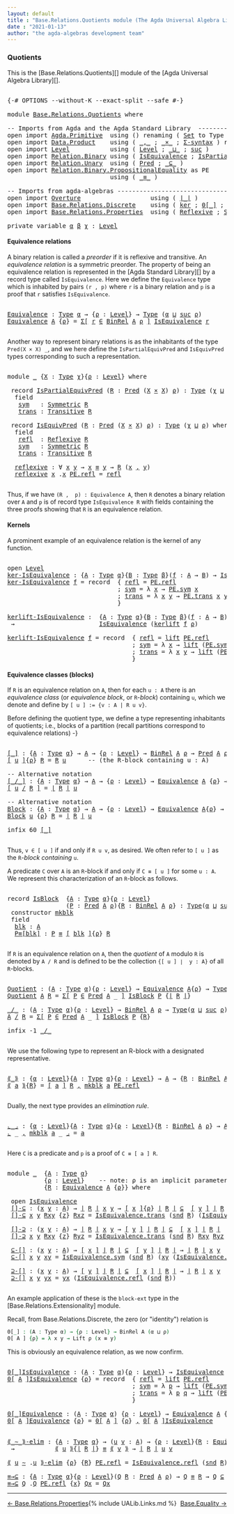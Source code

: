 ```yaml
---
layout: default
title : "Base.Relations.Quotients module (The Agda Universal Algebra Library)"
date : "2021-01-13"
author: "the agda-algebras development team"
---
```


### <a id="quotients">Quotients</a>

This is the [Base.Relations.Quotients][] module of the [Agda Universal Algebra Library][].

<pre class="Agda">

<a id="313" class="Symbol">{-#</a> <a id="317" class="Keyword">OPTIONS</a> <a id="325" class="Pragma">--without-K</a> <a id="337" class="Pragma">--exact-split</a> <a id="351" class="Pragma">--safe</a> <a id="358" class="Symbol">#-}</a>

<a id="363" class="Keyword">module</a> <a id="370" href="Base.Relations.Quotients.html" class="Module">Base.Relations.Quotients</a> <a id="395" class="Keyword">where</a>

<a id="402" class="Comment">-- Imports from Agda and the Agda Standard Library  ----------------------------------------------</a>
<a id="501" class="Keyword">open</a> <a id="506" class="Keyword">import</a> <a id="513" href="Agda.Primitive.html" class="Module">Agda.Primitive</a>  <a id="529" class="Keyword">using</a> <a id="535" class="Symbol">()</a> <a id="538" class="Keyword">renaming</a> <a id="547" class="Symbol">(</a> <a id="549" href="Agda.Primitive.html#326" class="Primitive">Set</a> <a id="553" class="Symbol">to</a> <a id="556" class="Primitive">Type</a> <a id="561" class="Symbol">)</a>
<a id="563" class="Keyword">open</a> <a id="568" class="Keyword">import</a> <a id="575" href="Data.Product.html" class="Module">Data.Product</a>    <a id="591" class="Keyword">using</a> <a id="597" class="Symbol">(</a> <a id="599" href="Agda.Builtin.Sigma.html#236" class="InductiveConstructor Operator">_,_</a> <a id="603" class="Symbol">;</a> <a id="605" href="Data.Product.html#1167" class="Function Operator">_×_</a> <a id="609" class="Symbol">;</a> <a id="611" href="Data.Product.html#916" class="Function">Σ-syntax</a> <a id="620" class="Symbol">)</a> <a id="622" class="Keyword">renaming</a> <a id="631" class="Symbol">(</a> <a id="633" href="Agda.Builtin.Sigma.html#252" class="Field">proj₁</a> <a id="639" class="Symbol">to</a> <a id="642" class="Field">fst</a> <a id="646" class="Symbol">;</a> <a id="648" href="Agda.Builtin.Sigma.html#264" class="Field">proj₂</a> <a id="654" class="Symbol">to</a> <a id="657" class="Field">snd</a> <a id="661" class="Symbol">)</a>
<a id="663" class="Keyword">open</a> <a id="668" class="Keyword">import</a> <a id="675" href="Level.html" class="Module">Level</a>           <a id="691" class="Keyword">using</a> <a id="697" class="Symbol">(</a> <a id="699" href="Agda.Primitive.html#597" class="Postulate">Level</a> <a id="705" class="Symbol">;</a> <a id="707" href="Agda.Primitive.html#810" class="Primitive Operator">_⊔_</a> <a id="711" class="Symbol">;</a> <a id="713" href="Agda.Primitive.html#780" class="Primitive">suc</a> <a id="717" class="Symbol">)</a>
<a id="719" class="Keyword">open</a> <a id="724" class="Keyword">import</a> <a id="731" href="Relation.Binary.html" class="Module">Relation.Binary</a> <a id="747" class="Keyword">using</a> <a id="753" class="Symbol">(</a> <a id="755" href="Relation.Binary.Structures.html#1522" class="Record">IsEquivalence</a> <a id="769" class="Symbol">;</a> <a id="771" href="Relation.Binary.Structures.html#1119" class="Record">IsPartialEquivalence</a><a id="791" class="Symbol">)</a> <a id="793" class="Keyword">renaming</a> <a id="802" class="Symbol">(</a> <a id="804" href="Relation.Binary.Core.html#882" class="Function">Rel</a> <a id="808" class="Symbol">to</a> <a id="811" class="Function">BinRel</a> <a id="818" class="Symbol">)</a>
<a id="820" class="Keyword">open</a> <a id="825" class="Keyword">import</a> <a id="832" href="Relation.Unary.html" class="Module">Relation.Unary</a>  <a id="848" class="Keyword">using</a> <a id="854" class="Symbol">(</a> <a id="856" href="Relation.Unary.html#1101" class="Function">Pred</a> <a id="861" class="Symbol">;</a> <a id="863" href="Relation.Unary.html#1742" class="Function Operator">_⊆_</a> <a id="867" class="Symbol">)</a>
<a id="869" class="Keyword">open</a> <a id="874" class="Keyword">import</a> <a id="881" href="Relation.Binary.PropositionalEquality.html" class="Module">Relation.Binary.PropositionalEquality</a> <a id="919" class="Symbol">as</a> <a id="922" class="Module">PE</a>
                            <a id="953" class="Keyword">using</a> <a id="959" class="Symbol">(</a> <a id="961" href="Agda.Builtin.Equality.html#151" class="Datatype Operator">_≡_</a> <a id="965" class="Symbol">)</a>

<a id="968" class="Comment">-- Imports from agda-algebras ---------------------------------------------------------------------</a>
<a id="1068" class="Keyword">open</a> <a id="1073" class="Keyword">import</a> <a id="1080" href="Overture.html" class="Module">Overture</a>                   <a id="1107" class="Keyword">using</a> <a id="1113" class="Symbol">(</a> <a id="1115" href="Overture.Basic.html#4326" class="Function Operator">∣_∣</a> <a id="1119" class="Symbol">)</a>
<a id="1121" class="Keyword">open</a> <a id="1126" class="Keyword">import</a> <a id="1133" href="Base.Relations.Discrete.html" class="Module">Base.Relations.Discrete</a>    <a id="1160" class="Keyword">using</a> <a id="1166" class="Symbol">(</a> <a id="1168" href="Base.Relations.Discrete.html#4385" class="Function">ker</a> <a id="1172" class="Symbol">;</a> <a id="1174" href="Base.Relations.Discrete.html#5273" class="Function Operator">0[_]</a> <a id="1179" class="Symbol">;</a> <a id="1181" href="Base.Relations.Discrete.html#4955" class="Function">kerlift</a> <a id="1189" class="Symbol">)</a>
<a id="1191" class="Keyword">open</a> <a id="1196" class="Keyword">import</a> <a id="1203" href="Base.Relations.Properties.html" class="Module">Base.Relations.Properties</a>  <a id="1230" class="Keyword">using</a> <a id="1236" class="Symbol">(</a> <a id="1238" href="Base.Relations.Properties.html#1217" class="Function">Reflexive</a> <a id="1248" class="Symbol">;</a> <a id="1250" href="Base.Relations.Properties.html#1420" class="Function">Symmetric</a> <a id="1260" class="Symbol">;</a> <a id="1262" href="Base.Relations.Properties.html#1842" class="Function">Transitive</a> <a id="1273" class="Symbol">)</a>

<a id="1276" class="Keyword">private</a> <a id="1284" class="Keyword">variable</a> <a id="1293" href="Base.Relations.Quotients.html#1293" class="Generalizable">α</a> <a id="1295" href="Base.Relations.Quotients.html#1295" class="Generalizable">β</a> <a id="1297" href="Base.Relations.Quotients.html#1297" class="Generalizable">χ</a> <a id="1299" class="Symbol">:</a> <a id="1301" href="Agda.Primitive.html#597" class="Postulate">Level</a>
</pre>

#### <a id="equivalence-relations">Equivalence relations</a>

A binary relation is called a *preorder* if it is reflexive and transitive.
An *equivalence relation* is a symmetric preorder. The property of being
an equivalence relation is represented in the [Agda Standard Library][] by
a record type called `IsEquivalence`.  Here we define the `Equivalence` type
which is inhabited by pairs `(r , p)` where `r` is a binary relation and `p`
is a proof that `r` satisfies `IsEquivalence`.

<pre class="Agda">

<a id="Equivalence"></a><a id="1821" href="Base.Relations.Quotients.html#1821" class="Function">Equivalence</a> <a id="1833" class="Symbol">:</a> <a id="1835" href="Base.Relations.Quotients.html#556" class="Primitive">Type</a> <a id="1840" href="Base.Relations.Quotients.html#1293" class="Generalizable">α</a> <a id="1842" class="Symbol">→</a> <a id="1844" class="Symbol">{</a><a id="1845" href="Base.Relations.Quotients.html#1845" class="Bound">ρ</a> <a id="1847" class="Symbol">:</a> <a id="1849" href="Agda.Primitive.html#597" class="Postulate">Level</a><a id="1854" class="Symbol">}</a> <a id="1856" class="Symbol">→</a> <a id="1858" href="Base.Relations.Quotients.html#556" class="Primitive">Type</a> <a id="1863" class="Symbol">(</a><a id="1864" href="Base.Relations.Quotients.html#1293" class="Generalizable">α</a> <a id="1866" href="Agda.Primitive.html#810" class="Primitive Operator">⊔</a> <a id="1868" href="Agda.Primitive.html#780" class="Primitive">suc</a> <a id="1872" href="Base.Relations.Quotients.html#1845" class="Bound">ρ</a><a id="1873" class="Symbol">)</a>
<a id="1875" href="Base.Relations.Quotients.html#1821" class="Function">Equivalence</a> <a id="1887" href="Base.Relations.Quotients.html#1887" class="Bound">A</a> <a id="1889" class="Symbol">{</a><a id="1890" href="Base.Relations.Quotients.html#1890" class="Bound">ρ</a><a id="1891" class="Symbol">}</a> <a id="1893" class="Symbol">=</a> <a id="1895" href="Data.Product.html#916" class="Function">Σ[</a> <a id="1898" href="Base.Relations.Quotients.html#1898" class="Bound">r</a> <a id="1900" href="Data.Product.html#916" class="Function">∈</a> <a id="1902" href="Base.Relations.Quotients.html#811" class="Function">BinRel</a> <a id="1909" href="Base.Relations.Quotients.html#1887" class="Bound">A</a> <a id="1911" href="Base.Relations.Quotients.html#1890" class="Bound">ρ</a> <a id="1913" href="Data.Product.html#916" class="Function">]</a> <a id="1915" href="Relation.Binary.Structures.html#1522" class="Record">IsEquivalence</a> <a id="1929" href="Base.Relations.Quotients.html#1898" class="Bound">r</a>

</pre>

Another way to represent binary relations is as the inhabitants of the
type `Pred(X × X) _`, and we here define the `IsPartialEquivPred`
and `IsEquivPred` types corresponding to such a representation.

<pre class="Agda">

<a id="2160" class="Keyword">module</a> <a id="2167" href="Base.Relations.Quotients.html#2167" class="Module">_</a> <a id="2169" class="Symbol">{</a><a id="2170" href="Base.Relations.Quotients.html#2170" class="Bound">X</a> <a id="2172" class="Symbol">:</a> <a id="2174" href="Base.Relations.Quotients.html#556" class="Primitive">Type</a> <a id="2179" href="Base.Relations.Quotients.html#1297" class="Generalizable">χ</a><a id="2180" class="Symbol">}{</a><a id="2182" href="Base.Relations.Quotients.html#2182" class="Bound">ρ</a> <a id="2184" class="Symbol">:</a> <a id="2186" href="Agda.Primitive.html#597" class="Postulate">Level</a><a id="2191" class="Symbol">}</a> <a id="2193" class="Keyword">where</a>

 <a id="2201" class="Keyword">record</a> <a id="2208" href="Base.Relations.Quotients.html#2208" class="Record">IsPartialEquivPred</a> <a id="2227" class="Symbol">(</a><a id="2228" href="Base.Relations.Quotients.html#2228" class="Bound">R</a> <a id="2230" class="Symbol">:</a> <a id="2232" href="Relation.Unary.html#1101" class="Function">Pred</a> <a id="2237" class="Symbol">(</a><a id="2238" href="Base.Relations.Quotients.html#2170" class="Bound">X</a> <a id="2240" href="Data.Product.html#1167" class="Function Operator">×</a> <a id="2242" href="Base.Relations.Quotients.html#2170" class="Bound">X</a><a id="2243" class="Symbol">)</a> <a id="2245" href="Base.Relations.Quotients.html#2182" class="Bound">ρ</a><a id="2246" class="Symbol">)</a> <a id="2248" class="Symbol">:</a> <a id="2250" href="Base.Relations.Quotients.html#556" class="Primitive">Type</a> <a id="2255" class="Symbol">(</a><a id="2256" href="Base.Relations.Quotients.html#2179" class="Bound">χ</a> <a id="2258" href="Agda.Primitive.html#810" class="Primitive Operator">⊔</a> <a id="2260" href="Base.Relations.Quotients.html#2182" class="Bound">ρ</a><a id="2261" class="Symbol">)</a> <a id="2263" class="Keyword">where</a>
  <a id="2271" class="Keyword">field</a>
   <a id="2280" href="Base.Relations.Quotients.html#2280" class="Field">sym</a>   <a id="2286" class="Symbol">:</a> <a id="2288" href="Base.Relations.Properties.html#1420" class="Function">Symmetric</a> <a id="2298" href="Base.Relations.Quotients.html#2228" class="Bound">R</a>
   <a id="2303" href="Base.Relations.Quotients.html#2303" class="Field">trans</a> <a id="2309" class="Symbol">:</a> <a id="2311" href="Base.Relations.Properties.html#1842" class="Function">Transitive</a> <a id="2322" href="Base.Relations.Quotients.html#2228" class="Bound">R</a>

 <a id="2326" class="Keyword">record</a> <a id="2333" href="Base.Relations.Quotients.html#2333" class="Record">IsEquivPred</a> <a id="2345" class="Symbol">(</a><a id="2346" href="Base.Relations.Quotients.html#2346" class="Bound">R</a> <a id="2348" class="Symbol">:</a> <a id="2350" href="Relation.Unary.html#1101" class="Function">Pred</a> <a id="2355" class="Symbol">(</a><a id="2356" href="Base.Relations.Quotients.html#2170" class="Bound">X</a> <a id="2358" href="Data.Product.html#1167" class="Function Operator">×</a> <a id="2360" href="Base.Relations.Quotients.html#2170" class="Bound">X</a><a id="2361" class="Symbol">)</a> <a id="2363" href="Base.Relations.Quotients.html#2182" class="Bound">ρ</a><a id="2364" class="Symbol">)</a> <a id="2366" class="Symbol">:</a> <a id="2368" href="Base.Relations.Quotients.html#556" class="Primitive">Type</a> <a id="2373" class="Symbol">(</a><a id="2374" href="Base.Relations.Quotients.html#2179" class="Bound">χ</a> <a id="2376" href="Agda.Primitive.html#810" class="Primitive Operator">⊔</a> <a id="2378" href="Base.Relations.Quotients.html#2182" class="Bound">ρ</a><a id="2379" class="Symbol">)</a> <a id="2381" class="Keyword">where</a>
  <a id="2389" class="Keyword">field</a>
   <a id="2398" href="Base.Relations.Quotients.html#2398" class="Field">refl</a>  <a id="2404" class="Symbol">:</a> <a id="2406" href="Base.Relations.Properties.html#1217" class="Function">Reflexive</a> <a id="2416" href="Base.Relations.Quotients.html#2346" class="Bound">R</a>
   <a id="2421" href="Base.Relations.Quotients.html#2421" class="Field">sym</a>   <a id="2427" class="Symbol">:</a> <a id="2429" href="Base.Relations.Properties.html#1420" class="Function">Symmetric</a> <a id="2439" href="Base.Relations.Quotients.html#2346" class="Bound">R</a>
   <a id="2444" href="Base.Relations.Quotients.html#2444" class="Field">trans</a> <a id="2450" class="Symbol">:</a> <a id="2452" href="Base.Relations.Properties.html#1842" class="Function">Transitive</a> <a id="2463" href="Base.Relations.Quotients.html#2346" class="Bound">R</a>

  <a id="2468" href="Base.Relations.Quotients.html#2468" class="Function">reflexive</a> <a id="2478" class="Symbol">:</a> <a id="2480" class="Symbol">∀</a> <a id="2482" href="Base.Relations.Quotients.html#2482" class="Bound">x</a> <a id="2484" href="Base.Relations.Quotients.html#2484" class="Bound">y</a> <a id="2486" class="Symbol">→</a> <a id="2488" href="Base.Relations.Quotients.html#2482" class="Bound">x</a> <a id="2490" href="Agda.Builtin.Equality.html#151" class="Datatype Operator">≡</a> <a id="2492" href="Base.Relations.Quotients.html#2484" class="Bound">y</a> <a id="2494" class="Symbol">→</a> <a id="2496" href="Base.Relations.Quotients.html#2346" class="Bound">R</a> <a id="2498" class="Symbol">(</a><a id="2499" href="Base.Relations.Quotients.html#2482" class="Bound">x</a> <a id="2501" href="Agda.Builtin.Sigma.html#236" class="InductiveConstructor Operator">,</a> <a id="2503" href="Base.Relations.Quotients.html#2484" class="Bound">y</a><a id="2504" class="Symbol">)</a>
  <a id="2508" href="Base.Relations.Quotients.html#2468" class="Function">reflexive</a> <a id="2518" href="Base.Relations.Quotients.html#2518" class="Bound">x</a> <a id="2520" class="DottedPattern Symbol">.</a><a id="2521" href="Base.Relations.Quotients.html#2518" class="DottedPattern Bound">x</a> <a id="2523" href="Agda.Builtin.Equality.html#208" class="InductiveConstructor">PE.refl</a> <a id="2531" class="Symbol">=</a> <a id="2533" href="Base.Relations.Quotients.html#2398" class="Field">refl</a>

</pre>

Thus, if we have `(R ,  p) : Equivalence A`, then `R` denotes a binary
relation over `A` and `p` is of record type `IsEquivalence R` with fields
containing the three proofs showing that `R` is an equivalence relation.

#### <a id="kernels">Kernels</a>

A prominent example of an equivalence relation is the kernel of any function.

<pre class="Agda">

<a id="2897" class="Keyword">open</a> <a id="2902" href="Level.html" class="Module">Level</a>
<a id="ker-IsEquivalence"></a><a id="2908" href="Base.Relations.Quotients.html#2908" class="Function">ker-IsEquivalence</a> <a id="2926" class="Symbol">:</a> <a id="2928" class="Symbol">{</a><a id="2929" href="Base.Relations.Quotients.html#2929" class="Bound">A</a> <a id="2931" class="Symbol">:</a> <a id="2933" href="Base.Relations.Quotients.html#556" class="Primitive">Type</a> <a id="2938" href="Base.Relations.Quotients.html#1293" class="Generalizable">α</a><a id="2939" class="Symbol">}{</a><a id="2941" href="Base.Relations.Quotients.html#2941" class="Bound">B</a> <a id="2943" class="Symbol">:</a> <a id="2945" href="Base.Relations.Quotients.html#556" class="Primitive">Type</a> <a id="2950" href="Base.Relations.Quotients.html#1295" class="Generalizable">β</a><a id="2951" class="Symbol">}(</a><a id="2953" href="Base.Relations.Quotients.html#2953" class="Bound">f</a> <a id="2955" class="Symbol">:</a> <a id="2957" href="Base.Relations.Quotients.html#2929" class="Bound">A</a> <a id="2959" class="Symbol">→</a> <a id="2961" href="Base.Relations.Quotients.html#2941" class="Bound">B</a><a id="2962" class="Symbol">)</a> <a id="2964" class="Symbol">→</a> <a id="2966" href="Relation.Binary.Structures.html#1522" class="Record">IsEquivalence</a> <a id="2980" class="Symbol">(</a><a id="2981" href="Base.Relations.Discrete.html#4385" class="Function">ker</a> <a id="2985" href="Base.Relations.Quotients.html#2953" class="Bound">f</a><a id="2986" class="Symbol">)</a>
<a id="2988" href="Base.Relations.Quotients.html#2908" class="Function">ker-IsEquivalence</a> <a id="3006" href="Base.Relations.Quotients.html#3006" class="Bound">f</a> <a id="3008" class="Symbol">=</a> <a id="3010" class="Keyword">record</a>  <a id="3018" class="Symbol">{</a> <a id="3020" href="Relation.Binary.Structures.html#1568" class="Field">refl</a> <a id="3025" class="Symbol">=</a> <a id="3027" href="Agda.Builtin.Equality.html#208" class="InductiveConstructor">PE.refl</a>
                              <a id="3065" class="Symbol">;</a> <a id="3067" href="Relation.Binary.Structures.html#1594" class="Field">sym</a> <a id="3071" class="Symbol">=</a> <a id="3073" class="Symbol">λ</a> <a id="3075" href="Base.Relations.Quotients.html#3075" class="Bound">x</a> <a id="3077" class="Symbol">→</a> <a id="3079" href="Relation.Binary.PropositionalEquality.Core.html#1684" class="Function">PE.sym</a> <a id="3086" href="Base.Relations.Quotients.html#3075" class="Bound">x</a>
                              <a id="3118" class="Symbol">;</a> <a id="3120" href="Relation.Binary.Structures.html#1620" class="Field">trans</a> <a id="3126" class="Symbol">=</a> <a id="3128" class="Symbol">λ</a> <a id="3130" href="Base.Relations.Quotients.html#3130" class="Bound">x</a> <a id="3132" href="Base.Relations.Quotients.html#3132" class="Bound">y</a> <a id="3134" class="Symbol">→</a> <a id="3136" href="Relation.Binary.PropositionalEquality.Core.html#1729" class="Function">PE.trans</a> <a id="3145" href="Base.Relations.Quotients.html#3130" class="Bound">x</a> <a id="3147" href="Base.Relations.Quotients.html#3132" class="Bound">y</a>
                              <a id="3179" class="Symbol">}</a>

<a id="kerlift-IsEquivalence"></a><a id="3182" href="Base.Relations.Quotients.html#3182" class="Function">kerlift-IsEquivalence</a> <a id="3204" class="Symbol">:</a>  <a id="3207" class="Symbol">{</a><a id="3208" href="Base.Relations.Quotients.html#3208" class="Bound">A</a> <a id="3210" class="Symbol">:</a> <a id="3212" href="Base.Relations.Quotients.html#556" class="Primitive">Type</a> <a id="3217" href="Base.Relations.Quotients.html#1293" class="Generalizable">α</a><a id="3218" class="Symbol">}{</a><a id="3220" href="Base.Relations.Quotients.html#3220" class="Bound">B</a> <a id="3222" class="Symbol">:</a> <a id="3224" href="Base.Relations.Quotients.html#556" class="Primitive">Type</a> <a id="3229" href="Base.Relations.Quotients.html#1295" class="Generalizable">β</a><a id="3230" class="Symbol">}(</a><a id="3232" href="Base.Relations.Quotients.html#3232" class="Bound">f</a> <a id="3234" class="Symbol">:</a> <a id="3236" href="Base.Relations.Quotients.html#3208" class="Bound">A</a> <a id="3238" class="Symbol">→</a> <a id="3240" href="Base.Relations.Quotients.html#3220" class="Bound">B</a><a id="3241" class="Symbol">){</a><a id="3243" href="Base.Relations.Quotients.html#3243" class="Bound">ρ</a> <a id="3245" class="Symbol">:</a> <a id="3247" href="Agda.Primitive.html#597" class="Postulate">Level</a><a id="3252" class="Symbol">}</a>
 <a id="3255" class="Symbol">→</a>                       <a id="3279" href="Relation.Binary.Structures.html#1522" class="Record">IsEquivalence</a> <a id="3293" class="Symbol">(</a><a id="3294" href="Base.Relations.Discrete.html#4955" class="Function">kerlift</a> <a id="3302" href="Base.Relations.Quotients.html#3232" class="Bound">f</a> <a id="3304" href="Base.Relations.Quotients.html#3243" class="Bound">ρ</a><a id="3305" class="Symbol">)</a>

<a id="3308" href="Base.Relations.Quotients.html#3182" class="Function">kerlift-IsEquivalence</a> <a id="3330" href="Base.Relations.Quotients.html#3330" class="Bound">f</a> <a id="3332" class="Symbol">=</a> <a id="3334" class="Keyword">record</a>  <a id="3342" class="Symbol">{</a> <a id="3344" href="Relation.Binary.Structures.html#1568" class="Field">refl</a> <a id="3349" class="Symbol">=</a> <a id="3351" href="Level.html#457" class="InductiveConstructor">lift</a> <a id="3356" href="Agda.Builtin.Equality.html#208" class="InductiveConstructor">PE.refl</a>
                                  <a id="3398" class="Symbol">;</a> <a id="3400" href="Relation.Binary.Structures.html#1594" class="Field">sym</a> <a id="3404" class="Symbol">=</a> <a id="3406" class="Symbol">λ</a> <a id="3408" href="Base.Relations.Quotients.html#3408" class="Bound">x</a> <a id="3410" class="Symbol">→</a> <a id="3412" href="Level.html#457" class="InductiveConstructor">lift</a> <a id="3417" class="Symbol">(</a><a id="3418" href="Relation.Binary.PropositionalEquality.Core.html#1684" class="Function">PE.sym</a> <a id="3425" class="Symbol">(</a><a id="3426" href="Level.html#470" class="Field">lower</a> <a id="3432" href="Base.Relations.Quotients.html#3408" class="Bound">x</a><a id="3433" class="Symbol">))</a>
                                  <a id="3470" class="Symbol">;</a> <a id="3472" href="Relation.Binary.Structures.html#1620" class="Field">trans</a> <a id="3478" class="Symbol">=</a> <a id="3480" class="Symbol">λ</a> <a id="3482" href="Base.Relations.Quotients.html#3482" class="Bound">x</a> <a id="3484" href="Base.Relations.Quotients.html#3484" class="Bound">y</a> <a id="3486" class="Symbol">→</a> <a id="3488" href="Level.html#457" class="InductiveConstructor">lift</a> <a id="3493" class="Symbol">(</a><a id="3494" href="Relation.Binary.PropositionalEquality.Core.html#1729" class="Function">PE.trans</a> <a id="3503" class="Symbol">(</a><a id="3504" href="Level.html#470" class="Field">lower</a> <a id="3510" href="Base.Relations.Quotients.html#3482" class="Bound">x</a><a id="3511" class="Symbol">)</a> <a id="3513" class="Symbol">(</a><a id="3514" href="Level.html#470" class="Field">lower</a> <a id="3520" href="Base.Relations.Quotients.html#3484" class="Bound">y</a><a id="3521" class="Symbol">))</a>
                                  <a id="3558" class="Symbol">}</a>
</pre>


#### <a id="equivalence-classes"> Equivalence classes (blocks) </a>


If `R` is an equivalence relation on `A`, then for each `u : A` there is
an *equivalence class* (or *equivalence block*, or `R`-*block*) containing `u`,
which we denote and define by `[ u ] := {v : A | R u v}`.

Before defining the quotient type, we define a type representing inhabitants of quotients;
i.e., blocks of a partition (recall partitions correspond to equivalence relations) -}

<pre class="Agda">

<a id="[_]"></a><a id="4048" href="Base.Relations.Quotients.html#4048" class="Function Operator">[_]</a> <a id="4052" class="Symbol">:</a> <a id="4054" class="Symbol">{</a><a id="4055" href="Base.Relations.Quotients.html#4055" class="Bound">A</a> <a id="4057" class="Symbol">:</a> <a id="4059" href="Base.Relations.Quotients.html#556" class="Primitive">Type</a> <a id="4064" href="Base.Relations.Quotients.html#1293" class="Generalizable">α</a><a id="4065" class="Symbol">}</a> <a id="4067" class="Symbol">→</a> <a id="4069" href="Base.Relations.Quotients.html#4055" class="Bound">A</a> <a id="4071" class="Symbol">→</a> <a id="4073" class="Symbol">{</a><a id="4074" href="Base.Relations.Quotients.html#4074" class="Bound">ρ</a> <a id="4076" class="Symbol">:</a> <a id="4078" href="Agda.Primitive.html#597" class="Postulate">Level</a><a id="4083" class="Symbol">}</a> <a id="4085" class="Symbol">→</a> <a id="4087" href="Base.Relations.Quotients.html#811" class="Function">BinRel</a> <a id="4094" href="Base.Relations.Quotients.html#4055" class="Bound">A</a> <a id="4096" href="Base.Relations.Quotients.html#4074" class="Bound">ρ</a> <a id="4098" class="Symbol">→</a> <a id="4100" href="Relation.Unary.html#1101" class="Function">Pred</a> <a id="4105" href="Base.Relations.Quotients.html#4055" class="Bound">A</a> <a id="4107" href="Base.Relations.Quotients.html#4074" class="Bound">ρ</a>
<a id="4109" href="Base.Relations.Quotients.html#4048" class="Function Operator">[</a> <a id="4111" href="Base.Relations.Quotients.html#4111" class="Bound">u</a> <a id="4113" href="Base.Relations.Quotients.html#4048" class="Function Operator">]</a><a id="4114" class="Symbol">{</a><a id="4115" href="Base.Relations.Quotients.html#4115" class="Bound">ρ</a><a id="4116" class="Symbol">}</a> <a id="4118" href="Base.Relations.Quotients.html#4118" class="Bound">R</a> <a id="4120" class="Symbol">=</a> <a id="4122" href="Base.Relations.Quotients.html#4118" class="Bound">R</a> <a id="4124" href="Base.Relations.Quotients.html#4111" class="Bound">u</a>      <a id="4131" class="Comment">-- (the R-block containing u : A)</a>

<a id="4166" class="Comment">-- Alternative notation</a>
<a id="[_/_]"></a><a id="4190" href="Base.Relations.Quotients.html#4190" class="Function Operator">[_/_]</a> <a id="4196" class="Symbol">:</a> <a id="4198" class="Symbol">{</a><a id="4199" href="Base.Relations.Quotients.html#4199" class="Bound">A</a> <a id="4201" class="Symbol">:</a> <a id="4203" href="Base.Relations.Quotients.html#556" class="Primitive">Type</a> <a id="4208" href="Base.Relations.Quotients.html#1293" class="Generalizable">α</a><a id="4209" class="Symbol">}</a> <a id="4211" class="Symbol">→</a> <a id="4213" href="Base.Relations.Quotients.html#4199" class="Bound">A</a> <a id="4215" class="Symbol">→</a> <a id="4217" class="Symbol">{</a><a id="4218" href="Base.Relations.Quotients.html#4218" class="Bound">ρ</a> <a id="4220" class="Symbol">:</a> <a id="4222" href="Agda.Primitive.html#597" class="Postulate">Level</a><a id="4227" class="Symbol">}</a> <a id="4229" class="Symbol">→</a> <a id="4231" href="Base.Relations.Quotients.html#1821" class="Function">Equivalence</a> <a id="4243" href="Base.Relations.Quotients.html#4199" class="Bound">A</a> <a id="4245" class="Symbol">{</a><a id="4246" href="Base.Relations.Quotients.html#4218" class="Bound">ρ</a><a id="4247" class="Symbol">}</a> <a id="4249" class="Symbol">→</a> <a id="4251" href="Relation.Unary.html#1101" class="Function">Pred</a> <a id="4256" href="Base.Relations.Quotients.html#4199" class="Bound">A</a> <a id="4258" href="Base.Relations.Quotients.html#4218" class="Bound">ρ</a>
<a id="4260" href="Base.Relations.Quotients.html#4190" class="Function Operator">[</a> <a id="4262" href="Base.Relations.Quotients.html#4262" class="Bound">u</a> <a id="4264" href="Base.Relations.Quotients.html#4190" class="Function Operator">/</a> <a id="4266" href="Base.Relations.Quotients.html#4266" class="Bound">R</a> <a id="4268" href="Base.Relations.Quotients.html#4190" class="Function Operator">]</a> <a id="4270" class="Symbol">=</a> <a id="4272" href="Overture.Basic.html#4326" class="Function Operator">∣</a> <a id="4274" href="Base.Relations.Quotients.html#4266" class="Bound">R</a> <a id="4276" href="Overture.Basic.html#4326" class="Function Operator">∣</a> <a id="4278" href="Base.Relations.Quotients.html#4262" class="Bound">u</a>

<a id="4281" class="Comment">-- Alternative notation</a>
<a id="Block"></a><a id="4305" href="Base.Relations.Quotients.html#4305" class="Function">Block</a> <a id="4311" class="Symbol">:</a> <a id="4313" class="Symbol">{</a><a id="4314" href="Base.Relations.Quotients.html#4314" class="Bound">A</a> <a id="4316" class="Symbol">:</a> <a id="4318" href="Base.Relations.Quotients.html#556" class="Primitive">Type</a> <a id="4323" href="Base.Relations.Quotients.html#1293" class="Generalizable">α</a><a id="4324" class="Symbol">}</a> <a id="4326" class="Symbol">→</a> <a id="4328" href="Base.Relations.Quotients.html#4314" class="Bound">A</a> <a id="4330" class="Symbol">→</a> <a id="4332" class="Symbol">{</a><a id="4333" href="Base.Relations.Quotients.html#4333" class="Bound">ρ</a> <a id="4335" class="Symbol">:</a> <a id="4337" href="Agda.Primitive.html#597" class="Postulate">Level</a><a id="4342" class="Symbol">}</a> <a id="4344" class="Symbol">→</a> <a id="4346" href="Base.Relations.Quotients.html#1821" class="Function">Equivalence</a> <a id="4358" href="Base.Relations.Quotients.html#4314" class="Bound">A</a><a id="4359" class="Symbol">{</a><a id="4360" href="Base.Relations.Quotients.html#4333" class="Bound">ρ</a><a id="4361" class="Symbol">}</a> <a id="4363" class="Symbol">→</a> <a id="4365" href="Relation.Unary.html#1101" class="Function">Pred</a> <a id="4370" href="Base.Relations.Quotients.html#4314" class="Bound">A</a> <a id="4372" href="Base.Relations.Quotients.html#4333" class="Bound">ρ</a>
<a id="4374" href="Base.Relations.Quotients.html#4305" class="Function">Block</a> <a id="4380" href="Base.Relations.Quotients.html#4380" class="Bound">u</a> <a id="4382" class="Symbol">{</a><a id="4383" href="Base.Relations.Quotients.html#4383" class="Bound">ρ</a><a id="4384" class="Symbol">}</a> <a id="4386" href="Base.Relations.Quotients.html#4386" class="Bound">R</a> <a id="4388" class="Symbol">=</a> <a id="4390" href="Overture.Basic.html#4326" class="Function Operator">∣</a> <a id="4392" href="Base.Relations.Quotients.html#4386" class="Bound">R</a> <a id="4394" href="Overture.Basic.html#4326" class="Function Operator">∣</a> <a id="4396" href="Base.Relations.Quotients.html#4380" class="Bound">u</a>

<a id="4399" class="Keyword">infix</a> <a id="4405" class="Number">60</a> <a id="4408" href="Base.Relations.Quotients.html#4048" class="Function Operator">[_]</a>

</pre>

Thus, `v ∈ [ u ]` if and only if `R u v`, as desired.  We often refer to `[ u ]`
as the `R`-*block containing* `u`.

A predicate `C` over `A` is an `R`-block if and only if `C ≡ [ u ]` for some `u : A`.
We represent this characterization of an `R`-block as follows.

<pre class="Agda">

<a id="4706" class="Keyword">record</a> <a id="IsBlock"></a><a id="4713" href="Base.Relations.Quotients.html#4713" class="Record">IsBlock</a>  <a id="4722" class="Symbol">{</a><a id="4723" href="Base.Relations.Quotients.html#4723" class="Bound">A</a> <a id="4725" class="Symbol">:</a> <a id="4727" href="Base.Relations.Quotients.html#556" class="Primitive">Type</a> <a id="4732" href="Base.Relations.Quotients.html#1293" class="Generalizable">α</a><a id="4733" class="Symbol">}{</a><a id="4735" href="Base.Relations.Quotients.html#4735" class="Bound">ρ</a> <a id="4737" class="Symbol">:</a> <a id="4739" href="Agda.Primitive.html#597" class="Postulate">Level</a><a id="4744" class="Symbol">}</a>
                <a id="4762" class="Symbol">(</a><a id="4763" href="Base.Relations.Quotients.html#4763" class="Bound">P</a> <a id="4765" class="Symbol">:</a> <a id="4767" href="Relation.Unary.html#1101" class="Function">Pred</a> <a id="4772" href="Base.Relations.Quotients.html#4723" class="Bound">A</a> <a id="4774" href="Base.Relations.Quotients.html#4735" class="Bound">ρ</a><a id="4775" class="Symbol">){</a><a id="4777" href="Base.Relations.Quotients.html#4777" class="Bound">R</a> <a id="4779" class="Symbol">:</a> <a id="4781" href="Base.Relations.Quotients.html#811" class="Function">BinRel</a> <a id="4788" href="Base.Relations.Quotients.html#4723" class="Bound">A</a> <a id="4790" href="Base.Relations.Quotients.html#4735" class="Bound">ρ</a><a id="4791" class="Symbol">}</a> <a id="4793" class="Symbol">:</a> <a id="4795" href="Base.Relations.Quotients.html#556" class="Primitive">Type</a><a id="4799" class="Symbol">(</a><a id="4800" href="Base.Relations.Quotients.html#4732" class="Bound">α</a> <a id="4802" href="Agda.Primitive.html#810" class="Primitive Operator">⊔</a> <a id="4804" href="Agda.Primitive.html#780" class="Primitive">suc</a> <a id="4808" href="Base.Relations.Quotients.html#4735" class="Bound">ρ</a><a id="4809" class="Symbol">)</a> <a id="4811" class="Keyword">where</a>
 <a id="4818" class="Keyword">constructor</a> <a id="mkblk"></a><a id="4830" href="Base.Relations.Quotients.html#4830" class="InductiveConstructor">mkblk</a>
 <a id="4837" class="Keyword">field</a>
  <a id="IsBlock.blk"></a><a id="4845" href="Base.Relations.Quotients.html#4845" class="Field">blk</a> <a id="4849" class="Symbol">:</a> <a id="4851" href="Base.Relations.Quotients.html#4723" class="Bound">A</a>
  <a id="IsBlock.P≡[blk]"></a><a id="4855" href="Base.Relations.Quotients.html#4855" class="Field">P≡[blk]</a> <a id="4863" class="Symbol">:</a> <a id="4865" href="Base.Relations.Quotients.html#4763" class="Bound">P</a> <a id="4867" href="Agda.Builtin.Equality.html#151" class="Datatype Operator">≡</a> <a id="4869" href="Base.Relations.Quotients.html#4048" class="Function Operator">[</a> <a id="4871" href="Base.Relations.Quotients.html#4845" class="Field">blk</a> <a id="4875" href="Base.Relations.Quotients.html#4048" class="Function Operator">]</a><a id="4876" class="Symbol">{</a><a id="4877" href="Base.Relations.Quotients.html#4735" class="Bound">ρ</a><a id="4878" class="Symbol">}</a> <a id="4880" href="Base.Relations.Quotients.html#4777" class="Bound">R</a>

</pre>

If `R` is an equivalence relation on `A`, then the *quotient* of `A` modulo `R` is
denoted by `A / R` and is defined to be the collection `{[ u ] ∣  y : A}` of all
`R`-blocks.

<pre class="Agda">

<a id="Quotient"></a><a id="5086" href="Base.Relations.Quotients.html#5086" class="Function">Quotient</a> <a id="5095" class="Symbol">:</a> <a id="5097" class="Symbol">(</a><a id="5098" href="Base.Relations.Quotients.html#5098" class="Bound">A</a> <a id="5100" class="Symbol">:</a> <a id="5102" href="Base.Relations.Quotients.html#556" class="Primitive">Type</a> <a id="5107" href="Base.Relations.Quotients.html#1293" class="Generalizable">α</a><a id="5108" class="Symbol">){</a><a id="5110" href="Base.Relations.Quotients.html#5110" class="Bound">ρ</a> <a id="5112" class="Symbol">:</a> <a id="5114" href="Agda.Primitive.html#597" class="Postulate">Level</a><a id="5119" class="Symbol">}</a> <a id="5121" class="Symbol">→</a> <a id="5123" href="Base.Relations.Quotients.html#1821" class="Function">Equivalence</a> <a id="5135" href="Base.Relations.Quotients.html#5098" class="Bound">A</a><a id="5136" class="Symbol">{</a><a id="5137" href="Base.Relations.Quotients.html#5110" class="Bound">ρ</a><a id="5138" class="Symbol">}</a> <a id="5140" class="Symbol">→</a> <a id="5142" href="Base.Relations.Quotients.html#556" class="Primitive">Type</a><a id="5146" class="Symbol">(</a><a id="5147" href="Base.Relations.Quotients.html#1293" class="Generalizable">α</a> <a id="5149" href="Agda.Primitive.html#810" class="Primitive Operator">⊔</a> <a id="5151" href="Agda.Primitive.html#780" class="Primitive">suc</a> <a id="5155" href="Base.Relations.Quotients.html#5110" class="Bound">ρ</a><a id="5156" class="Symbol">)</a>
<a id="5158" href="Base.Relations.Quotients.html#5086" class="Function">Quotient</a> <a id="5167" href="Base.Relations.Quotients.html#5167" class="Bound">A</a> <a id="5169" href="Base.Relations.Quotients.html#5169" class="Bound">R</a> <a id="5171" class="Symbol">=</a> <a id="5173" href="Data.Product.html#916" class="Function">Σ[</a> <a id="5176" href="Base.Relations.Quotients.html#5176" class="Bound">P</a> <a id="5178" href="Data.Product.html#916" class="Function">∈</a> <a id="5180" href="Relation.Unary.html#1101" class="Function">Pred</a> <a id="5185" href="Base.Relations.Quotients.html#5167" class="Bound">A</a> <a id="5187" class="Symbol">_</a> <a id="5189" href="Data.Product.html#916" class="Function">]</a> <a id="5191" href="Base.Relations.Quotients.html#4713" class="Record">IsBlock</a> <a id="5199" href="Base.Relations.Quotients.html#5176" class="Bound">P</a> <a id="5201" class="Symbol">{</a><a id="5202" href="Overture.Basic.html#4326" class="Function Operator">∣</a> <a id="5204" href="Base.Relations.Quotients.html#5169" class="Bound">R</a> <a id="5206" href="Overture.Basic.html#4326" class="Function Operator">∣</a><a id="5207" class="Symbol">}</a>

<a id="_/_"></a><a id="5210" href="Base.Relations.Quotients.html#5210" class="Function Operator">_/_</a> <a id="5214" class="Symbol">:</a> <a id="5216" class="Symbol">(</a><a id="5217" href="Base.Relations.Quotients.html#5217" class="Bound">A</a> <a id="5219" class="Symbol">:</a> <a id="5221" href="Base.Relations.Quotients.html#556" class="Primitive">Type</a> <a id="5226" href="Base.Relations.Quotients.html#1293" class="Generalizable">α</a><a id="5227" class="Symbol">){</a><a id="5229" href="Base.Relations.Quotients.html#5229" class="Bound">ρ</a> <a id="5231" class="Symbol">:</a> <a id="5233" href="Agda.Primitive.html#597" class="Postulate">Level</a><a id="5238" class="Symbol">}</a> <a id="5240" class="Symbol">→</a> <a id="5242" href="Base.Relations.Quotients.html#811" class="Function">BinRel</a> <a id="5249" href="Base.Relations.Quotients.html#5217" class="Bound">A</a> <a id="5251" href="Base.Relations.Quotients.html#5229" class="Bound">ρ</a> <a id="5253" class="Symbol">→</a> <a id="5255" href="Base.Relations.Quotients.html#556" class="Primitive">Type</a><a id="5259" class="Symbol">(</a><a id="5260" href="Base.Relations.Quotients.html#1293" class="Generalizable">α</a> <a id="5262" href="Agda.Primitive.html#810" class="Primitive Operator">⊔</a> <a id="5264" href="Agda.Primitive.html#780" class="Primitive">suc</a> <a id="5268" href="Base.Relations.Quotients.html#5229" class="Bound">ρ</a><a id="5269" class="Symbol">)</a>
<a id="5271" href="Base.Relations.Quotients.html#5271" class="Bound">A</a> <a id="5273" href="Base.Relations.Quotients.html#5210" class="Function Operator">/</a> <a id="5275" href="Base.Relations.Quotients.html#5275" class="Bound">R</a> <a id="5277" class="Symbol">=</a> <a id="5279" href="Data.Product.html#916" class="Function">Σ[</a> <a id="5282" href="Base.Relations.Quotients.html#5282" class="Bound">P</a> <a id="5284" href="Data.Product.html#916" class="Function">∈</a> <a id="5286" href="Relation.Unary.html#1101" class="Function">Pred</a> <a id="5291" href="Base.Relations.Quotients.html#5271" class="Bound">A</a> <a id="5293" class="Symbol">_</a> <a id="5295" href="Data.Product.html#916" class="Function">]</a> <a id="5297" href="Base.Relations.Quotients.html#4713" class="Record">IsBlock</a> <a id="5305" href="Base.Relations.Quotients.html#5282" class="Bound">P</a> <a id="5307" class="Symbol">{</a><a id="5308" href="Base.Relations.Quotients.html#5275" class="Bound">R</a><a id="5309" class="Symbol">}</a>

<a id="5312" class="Keyword">infix</a> <a id="5318" class="Number">-1</a> <a id="5321" href="Base.Relations.Quotients.html#5210" class="Function Operator">_/_</a>

</pre>

We use the following type to represent an R-block with a designated representative.

<pre class="Agda">

<a id="⟪_⟫"></a><a id="5437" href="Base.Relations.Quotients.html#5437" class="Function Operator">⟪_⟫</a> <a id="5441" class="Symbol">:</a> <a id="5443" class="Symbol">{</a><a id="5444" href="Base.Relations.Quotients.html#5444" class="Bound">α</a> <a id="5446" class="Symbol">:</a> <a id="5448" href="Agda.Primitive.html#597" class="Postulate">Level</a><a id="5453" class="Symbol">}{</a><a id="5455" href="Base.Relations.Quotients.html#5455" class="Bound">A</a> <a id="5457" class="Symbol">:</a> <a id="5459" href="Base.Relations.Quotients.html#556" class="Primitive">Type</a> <a id="5464" href="Base.Relations.Quotients.html#5444" class="Bound">α</a><a id="5465" class="Symbol">}{</a><a id="5467" href="Base.Relations.Quotients.html#5467" class="Bound">ρ</a> <a id="5469" class="Symbol">:</a> <a id="5471" href="Agda.Primitive.html#597" class="Postulate">Level</a><a id="5476" class="Symbol">}</a> <a id="5478" class="Symbol">→</a> <a id="5480" href="Base.Relations.Quotients.html#5455" class="Bound">A</a> <a id="5482" class="Symbol">→</a> <a id="5484" class="Symbol">{</a><a id="5485" href="Base.Relations.Quotients.html#5485" class="Bound">R</a> <a id="5487" class="Symbol">:</a> <a id="5489" href="Base.Relations.Quotients.html#811" class="Function">BinRel</a> <a id="5496" href="Base.Relations.Quotients.html#5455" class="Bound">A</a> <a id="5498" href="Base.Relations.Quotients.html#5467" class="Bound">ρ</a><a id="5499" class="Symbol">}</a> <a id="5501" class="Symbol">→</a> <a id="5503" href="Base.Relations.Quotients.html#5455" class="Bound">A</a> <a id="5505" href="Base.Relations.Quotients.html#5210" class="Function Operator">/</a> <a id="5507" href="Base.Relations.Quotients.html#5485" class="Bound">R</a>
<a id="5509" href="Base.Relations.Quotients.html#5437" class="Function Operator">⟪</a> <a id="5511" href="Base.Relations.Quotients.html#5511" class="Bound">a</a> <a id="5513" href="Base.Relations.Quotients.html#5437" class="Function Operator">⟫</a><a id="5514" class="Symbol">{</a><a id="5515" href="Base.Relations.Quotients.html#5515" class="Bound">R</a><a id="5516" class="Symbol">}</a> <a id="5518" class="Symbol">=</a> <a id="5520" href="Base.Relations.Quotients.html#4048" class="Function Operator">[</a> <a id="5522" href="Base.Relations.Quotients.html#5511" class="Bound">a</a> <a id="5524" href="Base.Relations.Quotients.html#4048" class="Function Operator">]</a> <a id="5526" href="Base.Relations.Quotients.html#5515" class="Bound">R</a> <a id="5528" href="Agda.Builtin.Sigma.html#236" class="InductiveConstructor Operator">,</a> <a id="5530" href="Base.Relations.Quotients.html#4830" class="InductiveConstructor">mkblk</a> <a id="5536" href="Base.Relations.Quotients.html#5511" class="Bound">a</a> <a id="5538" href="Agda.Builtin.Equality.html#208" class="InductiveConstructor">PE.refl</a>

</pre>

Dually, the next type provides an *elimination rule*.

<pre class="Agda">

<a id="⌞_⌟"></a><a id="5628" href="Base.Relations.Quotients.html#5628" class="Function Operator">⌞_⌟</a> <a id="5632" class="Symbol">:</a> <a id="5634" class="Symbol">{</a><a id="5635" href="Base.Relations.Quotients.html#5635" class="Bound">α</a> <a id="5637" class="Symbol">:</a> <a id="5639" href="Agda.Primitive.html#597" class="Postulate">Level</a><a id="5644" class="Symbol">}{</a><a id="5646" href="Base.Relations.Quotients.html#5646" class="Bound">A</a> <a id="5648" class="Symbol">:</a> <a id="5650" href="Base.Relations.Quotients.html#556" class="Primitive">Type</a> <a id="5655" href="Base.Relations.Quotients.html#5635" class="Bound">α</a><a id="5656" class="Symbol">}{</a><a id="5658" href="Base.Relations.Quotients.html#5658" class="Bound">ρ</a> <a id="5660" class="Symbol">:</a> <a id="5662" href="Agda.Primitive.html#597" class="Postulate">Level</a><a id="5667" class="Symbol">}{</a><a id="5669" href="Base.Relations.Quotients.html#5669" class="Bound">R</a> <a id="5671" class="Symbol">:</a> <a id="5673" href="Base.Relations.Quotients.html#811" class="Function">BinRel</a> <a id="5680" href="Base.Relations.Quotients.html#5646" class="Bound">A</a> <a id="5682" href="Base.Relations.Quotients.html#5658" class="Bound">ρ</a><a id="5683" class="Symbol">}</a> <a id="5685" class="Symbol">→</a> <a id="5687" href="Base.Relations.Quotients.html#5646" class="Bound">A</a> <a id="5689" href="Base.Relations.Quotients.html#5210" class="Function Operator">/</a> <a id="5691" href="Base.Relations.Quotients.html#5669" class="Bound">R</a>  <a id="5694" class="Symbol">→</a> <a id="5696" href="Base.Relations.Quotients.html#5646" class="Bound">A</a>
<a id="5698" href="Base.Relations.Quotients.html#5628" class="Function Operator">⌞</a> <a id="5700" class="Symbol">_</a> <a id="5702" href="Agda.Builtin.Sigma.html#236" class="InductiveConstructor Operator">,</a> <a id="5704" href="Base.Relations.Quotients.html#4830" class="InductiveConstructor">mkblk</a> <a id="5710" href="Base.Relations.Quotients.html#5710" class="Bound">a</a> <a id="5712" class="Symbol">_</a> <a id="5714" href="Base.Relations.Quotients.html#5628" class="Function Operator">⌟</a> <a id="5716" class="Symbol">=</a> <a id="5718" href="Base.Relations.Quotients.html#5710" class="Bound">a</a>

</pre>

Here `C` is a predicate and `p` is a proof of `C ≡ [ a ] R`.

<pre class="Agda">

<a id="5809" class="Keyword">module</a> <a id="5816" href="Base.Relations.Quotients.html#5816" class="Module">_</a>  <a id="5819" class="Symbol">{</a><a id="5820" href="Base.Relations.Quotients.html#5820" class="Bound">A</a> <a id="5822" class="Symbol">:</a> <a id="5824" href="Base.Relations.Quotients.html#556" class="Primitive">Type</a> <a id="5829" href="Base.Relations.Quotients.html#1293" class="Generalizable">α</a><a id="5830" class="Symbol">}</a>
          <a id="5842" class="Symbol">{</a><a id="5843" href="Base.Relations.Quotients.html#5843" class="Bound">ρ</a> <a id="5845" class="Symbol">:</a> <a id="5847" href="Agda.Primitive.html#597" class="Postulate">Level</a><a id="5852" class="Symbol">}</a>    <a id="5857" class="Comment">-- note: ρ is an implicit parameter</a>
          <a id="5903" class="Symbol">{</a><a id="5904" href="Base.Relations.Quotients.html#5904" class="Bound">R</a> <a id="5906" class="Symbol">:</a> <a id="5908" href="Base.Relations.Quotients.html#1821" class="Function">Equivalence</a> <a id="5920" href="Base.Relations.Quotients.html#5820" class="Bound">A</a> <a id="5922" class="Symbol">{</a><a id="5923" href="Base.Relations.Quotients.html#5843" class="Bound">ρ</a><a id="5924" class="Symbol">}}</a> <a id="5927" class="Keyword">where</a>

 <a id="5935" class="Keyword">open</a> <a id="5940" href="Relation.Binary.Structures.html#1522" class="Module">IsEquivalence</a>
 <a id="5955" href="Base.Relations.Quotients.html#5955" class="Function">[]-⊆</a> <a id="5960" class="Symbol">:</a> <a id="5962" class="Symbol">(</a><a id="5963" href="Base.Relations.Quotients.html#5963" class="Bound">x</a> <a id="5965" href="Base.Relations.Quotients.html#5965" class="Bound">y</a> <a id="5967" class="Symbol">:</a> <a id="5969" href="Base.Relations.Quotients.html#5820" class="Bound">A</a><a id="5970" class="Symbol">)</a> <a id="5972" class="Symbol">→</a> <a id="5974" href="Overture.Basic.html#4326" class="Function Operator">∣</a> <a id="5976" href="Base.Relations.Quotients.html#5904" class="Bound">R</a> <a id="5978" href="Overture.Basic.html#4326" class="Function Operator">∣</a> <a id="5980" href="Base.Relations.Quotients.html#5963" class="Bound">x</a> <a id="5982" href="Base.Relations.Quotients.html#5965" class="Bound">y</a> <a id="5984" class="Symbol">→</a> <a id="5986" href="Base.Relations.Quotients.html#4048" class="Function Operator">[</a> <a id="5988" href="Base.Relations.Quotients.html#5963" class="Bound">x</a> <a id="5990" href="Base.Relations.Quotients.html#4048" class="Function Operator">]</a><a id="5991" class="Symbol">{</a><a id="5992" href="Base.Relations.Quotients.html#5843" class="Bound">ρ</a><a id="5993" class="Symbol">}</a> <a id="5995" href="Overture.Basic.html#4326" class="Function Operator">∣</a> <a id="5997" href="Base.Relations.Quotients.html#5904" class="Bound">R</a> <a id="5999" href="Overture.Basic.html#4326" class="Function Operator">∣</a> <a id="6001" href="Relation.Unary.html#1742" class="Function Operator">⊆</a>  <a id="6004" href="Base.Relations.Quotients.html#4048" class="Function Operator">[</a> <a id="6006" href="Base.Relations.Quotients.html#5965" class="Bound">y</a> <a id="6008" href="Base.Relations.Quotients.html#4048" class="Function Operator">]</a> <a id="6010" href="Overture.Basic.html#4326" class="Function Operator">∣</a> <a id="6012" href="Base.Relations.Quotients.html#5904" class="Bound">R</a> <a id="6014" href="Overture.Basic.html#4326" class="Function Operator">∣</a>
 <a id="6017" href="Base.Relations.Quotients.html#5955" class="Function">[]-⊆</a> <a id="6022" href="Base.Relations.Quotients.html#6022" class="Bound">x</a> <a id="6024" href="Base.Relations.Quotients.html#6024" class="Bound">y</a> <a id="6026" href="Base.Relations.Quotients.html#6026" class="Bound">Rxy</a> <a id="6030" class="Symbol">{</a><a id="6031" href="Base.Relations.Quotients.html#6031" class="Bound">z</a><a id="6032" class="Symbol">}</a> <a id="6034" href="Base.Relations.Quotients.html#6034" class="Bound">Rxz</a> <a id="6038" class="Symbol">=</a> <a id="6040" href="Relation.Binary.Structures.html#1620" class="Field">IsEquivalence.trans</a> <a id="6060" class="Symbol">(</a><a id="6061" href="Base.Relations.Quotients.html#657" class="Field">snd</a> <a id="6065" href="Base.Relations.Quotients.html#5904" class="Bound">R</a><a id="6066" class="Symbol">)</a> <a id="6068" class="Symbol">(</a><a id="6069" href="Relation.Binary.Structures.html#1594" class="Field">IsEquivalence.sym</a> <a id="6087" class="Symbol">(</a><a id="6088" href="Base.Relations.Quotients.html#657" class="Field">snd</a> <a id="6092" href="Base.Relations.Quotients.html#5904" class="Bound">R</a><a id="6093" class="Symbol">)</a> <a id="6095" href="Base.Relations.Quotients.html#6026" class="Bound">Rxy</a><a id="6098" class="Symbol">)</a> <a id="6100" href="Base.Relations.Quotients.html#6034" class="Bound">Rxz</a>

 <a id="6106" href="Base.Relations.Quotients.html#6106" class="Function">[]-⊇</a> <a id="6111" class="Symbol">:</a> <a id="6113" class="Symbol">(</a><a id="6114" href="Base.Relations.Quotients.html#6114" class="Bound">x</a> <a id="6116" href="Base.Relations.Quotients.html#6116" class="Bound">y</a> <a id="6118" class="Symbol">:</a> <a id="6120" href="Base.Relations.Quotients.html#5820" class="Bound">A</a><a id="6121" class="Symbol">)</a> <a id="6123" class="Symbol">→</a> <a id="6125" href="Overture.Basic.html#4326" class="Function Operator">∣</a> <a id="6127" href="Base.Relations.Quotients.html#5904" class="Bound">R</a> <a id="6129" href="Overture.Basic.html#4326" class="Function Operator">∣</a> <a id="6131" href="Base.Relations.Quotients.html#6114" class="Bound">x</a> <a id="6133" href="Base.Relations.Quotients.html#6116" class="Bound">y</a> <a id="6135" class="Symbol">→</a> <a id="6137" href="Base.Relations.Quotients.html#4048" class="Function Operator">[</a> <a id="6139" href="Base.Relations.Quotients.html#6116" class="Bound">y</a> <a id="6141" href="Base.Relations.Quotients.html#4048" class="Function Operator">]</a> <a id="6143" href="Overture.Basic.html#4326" class="Function Operator">∣</a> <a id="6145" href="Base.Relations.Quotients.html#5904" class="Bound">R</a> <a id="6147" href="Overture.Basic.html#4326" class="Function Operator">∣</a> <a id="6149" href="Relation.Unary.html#1742" class="Function Operator">⊆</a>  <a id="6152" href="Base.Relations.Quotients.html#4048" class="Function Operator">[</a> <a id="6154" href="Base.Relations.Quotients.html#6114" class="Bound">x</a> <a id="6156" href="Base.Relations.Quotients.html#4048" class="Function Operator">]</a> <a id="6158" href="Overture.Basic.html#4326" class="Function Operator">∣</a> <a id="6160" href="Base.Relations.Quotients.html#5904" class="Bound">R</a> <a id="6162" href="Overture.Basic.html#4326" class="Function Operator">∣</a>
 <a id="6165" href="Base.Relations.Quotients.html#6106" class="Function">[]-⊇</a> <a id="6170" href="Base.Relations.Quotients.html#6170" class="Bound">x</a> <a id="6172" href="Base.Relations.Quotients.html#6172" class="Bound">y</a> <a id="6174" href="Base.Relations.Quotients.html#6174" class="Bound">Rxy</a> <a id="6178" class="Symbol">{</a><a id="6179" href="Base.Relations.Quotients.html#6179" class="Bound">z</a><a id="6180" class="Symbol">}</a> <a id="6182" href="Base.Relations.Quotients.html#6182" class="Bound">Ryz</a> <a id="6186" class="Symbol">=</a> <a id="6188" href="Relation.Binary.Structures.html#1620" class="Field">IsEquivalence.trans</a> <a id="6208" class="Symbol">(</a><a id="6209" href="Base.Relations.Quotients.html#657" class="Field">snd</a> <a id="6213" href="Base.Relations.Quotients.html#5904" class="Bound">R</a><a id="6214" class="Symbol">)</a> <a id="6216" href="Base.Relations.Quotients.html#6174" class="Bound">Rxy</a> <a id="6220" href="Base.Relations.Quotients.html#6182" class="Bound">Ryz</a>

 <a id="6226" href="Base.Relations.Quotients.html#6226" class="Function">⊆-[]</a> <a id="6231" class="Symbol">:</a> <a id="6233" class="Symbol">(</a><a id="6234" href="Base.Relations.Quotients.html#6234" class="Bound">x</a> <a id="6236" href="Base.Relations.Quotients.html#6236" class="Bound">y</a> <a id="6238" class="Symbol">:</a> <a id="6240" href="Base.Relations.Quotients.html#5820" class="Bound">A</a><a id="6241" class="Symbol">)</a> <a id="6243" class="Symbol">→</a> <a id="6245" href="Base.Relations.Quotients.html#4048" class="Function Operator">[</a> <a id="6247" href="Base.Relations.Quotients.html#6234" class="Bound">x</a> <a id="6249" href="Base.Relations.Quotients.html#4048" class="Function Operator">]</a> <a id="6251" href="Overture.Basic.html#4326" class="Function Operator">∣</a> <a id="6253" href="Base.Relations.Quotients.html#5904" class="Bound">R</a> <a id="6255" href="Overture.Basic.html#4326" class="Function Operator">∣</a> <a id="6257" href="Relation.Unary.html#1742" class="Function Operator">⊆</a>  <a id="6260" href="Base.Relations.Quotients.html#4048" class="Function Operator">[</a> <a id="6262" href="Base.Relations.Quotients.html#6236" class="Bound">y</a> <a id="6264" href="Base.Relations.Quotients.html#4048" class="Function Operator">]</a> <a id="6266" href="Overture.Basic.html#4326" class="Function Operator">∣</a> <a id="6268" href="Base.Relations.Quotients.html#5904" class="Bound">R</a> <a id="6270" href="Overture.Basic.html#4326" class="Function Operator">∣</a> <a id="6272" class="Symbol">→</a> <a id="6274" href="Overture.Basic.html#4326" class="Function Operator">∣</a> <a id="6276" href="Base.Relations.Quotients.html#5904" class="Bound">R</a> <a id="6278" href="Overture.Basic.html#4326" class="Function Operator">∣</a> <a id="6280" href="Base.Relations.Quotients.html#6234" class="Bound">x</a> <a id="6282" href="Base.Relations.Quotients.html#6236" class="Bound">y</a>
 <a id="6285" href="Base.Relations.Quotients.html#6226" class="Function">⊆-[]</a> <a id="6290" href="Base.Relations.Quotients.html#6290" class="Bound">x</a> <a id="6292" href="Base.Relations.Quotients.html#6292" class="Bound">y</a> <a id="6294" href="Base.Relations.Quotients.html#6294" class="Bound">xy</a> <a id="6297" class="Symbol">=</a> <a id="6299" href="Relation.Binary.Structures.html#1594" class="Field">IsEquivalence.sym</a> <a id="6317" class="Symbol">(</a><a id="6318" href="Base.Relations.Quotients.html#657" class="Field">snd</a> <a id="6322" href="Base.Relations.Quotients.html#5904" class="Bound">R</a><a id="6323" class="Symbol">)</a> <a id="6325" class="Symbol">(</a><a id="6326" href="Base.Relations.Quotients.html#6294" class="Bound">xy</a> <a id="6329" class="Symbol">(</a><a id="6330" href="Relation.Binary.Structures.html#1568" class="Field">IsEquivalence.refl</a> <a id="6349" class="Symbol">(</a><a id="6350" href="Base.Relations.Quotients.html#657" class="Field">snd</a> <a id="6354" href="Base.Relations.Quotients.html#5904" class="Bound">R</a><a id="6355" class="Symbol">)))</a>

 <a id="6361" href="Base.Relations.Quotients.html#6361" class="Function">⊇-[]</a> <a id="6366" class="Symbol">:</a> <a id="6368" class="Symbol">(</a><a id="6369" href="Base.Relations.Quotients.html#6369" class="Bound">x</a> <a id="6371" href="Base.Relations.Quotients.html#6371" class="Bound">y</a> <a id="6373" class="Symbol">:</a> <a id="6375" href="Base.Relations.Quotients.html#5820" class="Bound">A</a><a id="6376" class="Symbol">)</a> <a id="6378" class="Symbol">→</a> <a id="6380" href="Base.Relations.Quotients.html#4048" class="Function Operator">[</a> <a id="6382" href="Base.Relations.Quotients.html#6371" class="Bound">y</a> <a id="6384" href="Base.Relations.Quotients.html#4048" class="Function Operator">]</a> <a id="6386" href="Overture.Basic.html#4326" class="Function Operator">∣</a> <a id="6388" href="Base.Relations.Quotients.html#5904" class="Bound">R</a> <a id="6390" href="Overture.Basic.html#4326" class="Function Operator">∣</a> <a id="6392" href="Relation.Unary.html#1742" class="Function Operator">⊆</a>  <a id="6395" href="Base.Relations.Quotients.html#4048" class="Function Operator">[</a> <a id="6397" href="Base.Relations.Quotients.html#6369" class="Bound">x</a> <a id="6399" href="Base.Relations.Quotients.html#4048" class="Function Operator">]</a> <a id="6401" href="Overture.Basic.html#4326" class="Function Operator">∣</a> <a id="6403" href="Base.Relations.Quotients.html#5904" class="Bound">R</a> <a id="6405" href="Overture.Basic.html#4326" class="Function Operator">∣</a> <a id="6407" class="Symbol">→</a> <a id="6409" href="Overture.Basic.html#4326" class="Function Operator">∣</a> <a id="6411" href="Base.Relations.Quotients.html#5904" class="Bound">R</a> <a id="6413" href="Overture.Basic.html#4326" class="Function Operator">∣</a> <a id="6415" href="Base.Relations.Quotients.html#6369" class="Bound">x</a> <a id="6417" href="Base.Relations.Quotients.html#6371" class="Bound">y</a>
 <a id="6420" href="Base.Relations.Quotients.html#6361" class="Function">⊇-[]</a> <a id="6425" href="Base.Relations.Quotients.html#6425" class="Bound">x</a> <a id="6427" href="Base.Relations.Quotients.html#6427" class="Bound">y</a> <a id="6429" href="Base.Relations.Quotients.html#6429" class="Bound">yx</a> <a id="6432" class="Symbol">=</a> <a id="6434" href="Base.Relations.Quotients.html#6429" class="Bound">yx</a> <a id="6437" class="Symbol">(</a><a id="6438" href="Relation.Binary.Structures.html#1568" class="Field">IsEquivalence.refl</a> <a id="6457" class="Symbol">(</a><a id="6458" href="Base.Relations.Quotients.html#657" class="Field">snd</a> <a id="6462" href="Base.Relations.Quotients.html#5904" class="Bound">R</a><a id="6463" class="Symbol">))</a>

</pre>

An example application of these is the `block-ext` type in the [Base.Relations.Extensionality] module.

Recall, from Base.Relations.Discrete, the zero (or "identity") relation is

```agda
0[_] : (A : Type α) → {ρ : Level} → BinRel A (α ⊔ ρ)
0[ A ] {ρ} = λ x y → Lift ρ (x ≡ y)
```

This is obviously an equivalence relation, as we now confirm.

<pre class="Agda">

<a id="0[_]IsEquivalence"></a><a id="6838" href="Base.Relations.Quotients.html#6838" class="Function Operator">0[_]IsEquivalence</a> <a id="6856" class="Symbol">:</a> <a id="6858" class="Symbol">(</a><a id="6859" href="Base.Relations.Quotients.html#6859" class="Bound">A</a> <a id="6861" class="Symbol">:</a> <a id="6863" href="Base.Relations.Quotients.html#556" class="Primitive">Type</a> <a id="6868" href="Base.Relations.Quotients.html#1293" class="Generalizable">α</a><a id="6869" class="Symbol">){</a><a id="6871" href="Base.Relations.Quotients.html#6871" class="Bound">ρ</a> <a id="6873" class="Symbol">:</a> <a id="6875" href="Agda.Primitive.html#597" class="Postulate">Level</a><a id="6880" class="Symbol">}</a> <a id="6882" class="Symbol">→</a> <a id="6884" href="Relation.Binary.Structures.html#1522" class="Record">IsEquivalence</a> <a id="6898" class="Symbol">(</a><a id="6899" href="Base.Relations.Discrete.html#5273" class="Function Operator">0[</a> <a id="6902" href="Base.Relations.Quotients.html#6859" class="Bound">A</a> <a id="6904" href="Base.Relations.Discrete.html#5273" class="Function Operator">]</a> <a id="6906" class="Symbol">{</a><a id="6907" href="Base.Relations.Quotients.html#6871" class="Bound">ρ</a><a id="6908" class="Symbol">})</a>
<a id="6911" href="Base.Relations.Quotients.html#6838" class="Function Operator">0[</a> <a id="6914" href="Base.Relations.Quotients.html#6914" class="Bound">A</a> <a id="6916" href="Base.Relations.Quotients.html#6838" class="Function Operator">]IsEquivalence</a> <a id="6931" class="Symbol">{</a><a id="6932" href="Base.Relations.Quotients.html#6932" class="Bound">ρ</a><a id="6933" class="Symbol">}</a> <a id="6935" class="Symbol">=</a> <a id="6937" class="Keyword">record</a>  <a id="6945" class="Symbol">{</a> <a id="6947" href="Relation.Binary.Structures.html#1568" class="Field">refl</a> <a id="6952" class="Symbol">=</a> <a id="6954" href="Level.html#457" class="InductiveConstructor">lift</a> <a id="6959" href="Agda.Builtin.Equality.html#208" class="InductiveConstructor">PE.refl</a>
                                  <a id="7001" class="Symbol">;</a> <a id="7003" href="Relation.Binary.Structures.html#1594" class="Field">sym</a> <a id="7007" class="Symbol">=</a> <a id="7009" class="Symbol">λ</a> <a id="7011" href="Base.Relations.Quotients.html#7011" class="Bound">p</a> <a id="7013" class="Symbol">→</a> <a id="7015" href="Level.html#457" class="InductiveConstructor">lift</a> <a id="7020" class="Symbol">(</a><a id="7021" href="Relation.Binary.PropositionalEquality.Core.html#1684" class="Function">PE.sym</a> <a id="7028" class="Symbol">(</a><a id="7029" href="Level.html#470" class="Field">lower</a> <a id="7035" href="Base.Relations.Quotients.html#7011" class="Bound">p</a><a id="7036" class="Symbol">))</a>
                                  <a id="7073" class="Symbol">;</a> <a id="7075" href="Relation.Binary.Structures.html#1620" class="Field">trans</a> <a id="7081" class="Symbol">=</a> <a id="7083" class="Symbol">λ</a> <a id="7085" href="Base.Relations.Quotients.html#7085" class="Bound">p</a> <a id="7087" href="Base.Relations.Quotients.html#7087" class="Bound">q</a> <a id="7089" class="Symbol">→</a> <a id="7091" href="Level.html#457" class="InductiveConstructor">lift</a> <a id="7096" class="Symbol">(</a><a id="7097" href="Relation.Binary.PropositionalEquality.Core.html#1729" class="Function">PE.trans</a> <a id="7106" class="Symbol">(</a><a id="7107" href="Level.html#470" class="Field">lower</a> <a id="7113" href="Base.Relations.Quotients.html#7085" class="Bound">p</a><a id="7114" class="Symbol">)</a> <a id="7116" class="Symbol">(</a><a id="7117" href="Level.html#470" class="Field">lower</a> <a id="7123" href="Base.Relations.Quotients.html#7087" class="Bound">q</a><a id="7124" class="Symbol">))</a>
                                  <a id="7161" class="Symbol">}</a>

<a id="0[_]Equivalence"></a><a id="7164" href="Base.Relations.Quotients.html#7164" class="Function Operator">0[_]Equivalence</a> <a id="7180" class="Symbol">:</a> <a id="7182" class="Symbol">(</a><a id="7183" href="Base.Relations.Quotients.html#7183" class="Bound">A</a> <a id="7185" class="Symbol">:</a> <a id="7187" href="Base.Relations.Quotients.html#556" class="Primitive">Type</a> <a id="7192" href="Base.Relations.Quotients.html#1293" class="Generalizable">α</a><a id="7193" class="Symbol">)</a> <a id="7195" class="Symbol">{</a><a id="7196" href="Base.Relations.Quotients.html#7196" class="Bound">ρ</a> <a id="7198" class="Symbol">:</a> <a id="7200" href="Agda.Primitive.html#597" class="Postulate">Level</a><a id="7205" class="Symbol">}</a> <a id="7207" class="Symbol">→</a> <a id="7209" href="Base.Relations.Quotients.html#1821" class="Function">Equivalence</a> <a id="7221" href="Base.Relations.Quotients.html#7183" class="Bound">A</a> <a id="7223" class="Symbol">{</a><a id="7224" href="Base.Relations.Quotients.html#1293" class="Generalizable">α</a> <a id="7226" href="Agda.Primitive.html#810" class="Primitive Operator">⊔</a> <a id="7228" href="Base.Relations.Quotients.html#7196" class="Bound">ρ</a><a id="7229" class="Symbol">}</a>
<a id="7231" href="Base.Relations.Quotients.html#7164" class="Function Operator">0[</a> <a id="7234" href="Base.Relations.Quotients.html#7234" class="Bound">A</a> <a id="7236" href="Base.Relations.Quotients.html#7164" class="Function Operator">]Equivalence</a> <a id="7249" class="Symbol">{</a><a id="7250" href="Base.Relations.Quotients.html#7250" class="Bound">ρ</a><a id="7251" class="Symbol">}</a> <a id="7253" class="Symbol">=</a> <a id="7255" href="Base.Relations.Discrete.html#5273" class="Function Operator">0[</a> <a id="7258" href="Base.Relations.Quotients.html#7234" class="Bound">A</a> <a id="7260" href="Base.Relations.Discrete.html#5273" class="Function Operator">]</a> <a id="7262" class="Symbol">{</a><a id="7263" href="Base.Relations.Quotients.html#7250" class="Bound">ρ</a><a id="7264" class="Symbol">}</a> <a id="7266" href="Agda.Builtin.Sigma.html#236" class="InductiveConstructor Operator">,</a> <a id="7268" href="Base.Relations.Quotients.html#6838" class="Function Operator">0[</a> <a id="7271" href="Base.Relations.Quotients.html#7234" class="Bound">A</a> <a id="7273" href="Base.Relations.Quotients.html#6838" class="Function Operator">]IsEquivalence</a>


<a id="⟪_∼_⟫-elim"></a><a id="7290" href="Base.Relations.Quotients.html#7290" class="Function Operator">⟪_∼_⟫-elim</a> <a id="7301" class="Symbol">:</a> <a id="7303" class="Symbol">{</a><a id="7304" href="Base.Relations.Quotients.html#7304" class="Bound">A</a> <a id="7306" class="Symbol">:</a> <a id="7308" href="Base.Relations.Quotients.html#556" class="Primitive">Type</a> <a id="7313" href="Base.Relations.Quotients.html#1293" class="Generalizable">α</a><a id="7314" class="Symbol">}</a> <a id="7316" class="Symbol">→</a> <a id="7318" class="Symbol">(</a><a id="7319" href="Base.Relations.Quotients.html#7319" class="Bound">u</a> <a id="7321" href="Base.Relations.Quotients.html#7321" class="Bound">v</a> <a id="7323" class="Symbol">:</a> <a id="7325" href="Base.Relations.Quotients.html#7304" class="Bound">A</a><a id="7326" class="Symbol">)</a> <a id="7328" class="Symbol">→</a> <a id="7330" class="Symbol">{</a><a id="7331" href="Base.Relations.Quotients.html#7331" class="Bound">ρ</a> <a id="7333" class="Symbol">:</a> <a id="7335" href="Agda.Primitive.html#597" class="Postulate">Level</a><a id="7340" class="Symbol">}{</a><a id="7342" href="Base.Relations.Quotients.html#7342" class="Bound">R</a> <a id="7344" class="Symbol">:</a> <a id="7346" href="Base.Relations.Quotients.html#1821" class="Function">Equivalence</a> <a id="7358" href="Base.Relations.Quotients.html#7304" class="Bound">A</a><a id="7359" class="Symbol">{</a><a id="7360" href="Base.Relations.Quotients.html#7331" class="Bound">ρ</a><a id="7361" class="Symbol">}</a> <a id="7363" class="Symbol">}</a>
 <a id="7366" class="Symbol">→</a>           <a id="7378" href="Base.Relations.Quotients.html#5437" class="Function Operator">⟪</a> <a id="7380" href="Base.Relations.Quotients.html#7319" class="Bound">u</a> <a id="7382" href="Base.Relations.Quotients.html#5437" class="Function Operator">⟫</a><a id="7383" class="Symbol">{</a><a id="7384" href="Overture.Basic.html#4326" class="Function Operator">∣</a> <a id="7386" href="Base.Relations.Quotients.html#7342" class="Bound">R</a> <a id="7388" href="Overture.Basic.html#4326" class="Function Operator">∣</a><a id="7389" class="Symbol">}</a> <a id="7391" href="Agda.Builtin.Equality.html#151" class="Datatype Operator">≡</a> <a id="7393" href="Base.Relations.Quotients.html#5437" class="Function Operator">⟪</a> <a id="7395" href="Base.Relations.Quotients.html#7321" class="Bound">v</a> <a id="7397" href="Base.Relations.Quotients.html#5437" class="Function Operator">⟫</a> <a id="7399" class="Symbol">→</a> <a id="7401" href="Overture.Basic.html#4326" class="Function Operator">∣</a> <a id="7403" href="Base.Relations.Quotients.html#7342" class="Bound">R</a> <a id="7405" href="Overture.Basic.html#4326" class="Function Operator">∣</a> <a id="7407" href="Base.Relations.Quotients.html#7319" class="Bound">u</a> <a id="7409" href="Base.Relations.Quotients.html#7321" class="Bound">v</a>

<a id="7412" href="Base.Relations.Quotients.html#7290" class="Function Operator">⟪</a> <a id="7414" href="Base.Relations.Quotients.html#7414" class="Bound">u</a> <a id="7416" href="Base.Relations.Quotients.html#7290" class="Function Operator">∼</a> <a id="7418" class="DottedPattern Symbol">.</a><a id="7419" href="Base.Relations.Quotients.html#7414" class="DottedPattern Bound">u</a> <a id="7421" href="Base.Relations.Quotients.html#7290" class="Function Operator">⟫-elim</a> <a id="7428" class="Symbol">{</a><a id="7429" href="Base.Relations.Quotients.html#7429" class="Bound">ρ</a><a id="7430" class="Symbol">}</a> <a id="7432" class="Symbol">{</a><a id="7433" href="Base.Relations.Quotients.html#7433" class="Bound">R</a><a id="7434" class="Symbol">}</a> <a id="7436" href="Agda.Builtin.Equality.html#208" class="InductiveConstructor">PE.refl</a> <a id="7444" class="Symbol">=</a> <a id="7446" href="Relation.Binary.Structures.html#1568" class="Field">IsEquivalence.refl</a> <a id="7465" class="Symbol">(</a><a id="7466" href="Base.Relations.Quotients.html#657" class="Field">snd</a> <a id="7470" href="Base.Relations.Quotients.html#7433" class="Bound">R</a><a id="7471" class="Symbol">)</a>

<a id="≡→⊆"></a><a id="7474" href="Base.Relations.Quotients.html#7474" class="Function">≡→⊆</a> <a id="7478" class="Symbol">:</a> <a id="7480" class="Symbol">{</a><a id="7481" href="Base.Relations.Quotients.html#7481" class="Bound">A</a> <a id="7483" class="Symbol">:</a> <a id="7485" href="Base.Relations.Quotients.html#556" class="Primitive">Type</a> <a id="7490" href="Base.Relations.Quotients.html#1293" class="Generalizable">α</a><a id="7491" class="Symbol">}{</a><a id="7493" href="Base.Relations.Quotients.html#7493" class="Bound">ρ</a> <a id="7495" class="Symbol">:</a> <a id="7497" href="Agda.Primitive.html#597" class="Postulate">Level</a><a id="7502" class="Symbol">}(</a><a id="7504" href="Base.Relations.Quotients.html#7504" class="Bound">Q</a> <a id="7506" href="Base.Relations.Quotients.html#7506" class="Bound">R</a> <a id="7508" class="Symbol">:</a> <a id="7510" href="Relation.Unary.html#1101" class="Function">Pred</a> <a id="7515" href="Base.Relations.Quotients.html#7481" class="Bound">A</a> <a id="7517" href="Base.Relations.Quotients.html#7493" class="Bound">ρ</a><a id="7518" class="Symbol">)</a> <a id="7520" class="Symbol">→</a> <a id="7522" href="Base.Relations.Quotients.html#7504" class="Bound">Q</a> <a id="7524" href="Agda.Builtin.Equality.html#151" class="Datatype Operator">≡</a> <a id="7526" href="Base.Relations.Quotients.html#7506" class="Bound">R</a> <a id="7528" class="Symbol">→</a> <a id="7530" href="Base.Relations.Quotients.html#7504" class="Bound">Q</a> <a id="7532" href="Relation.Unary.html#1742" class="Function Operator">⊆</a> <a id="7534" href="Base.Relations.Quotients.html#7506" class="Bound">R</a>
<a id="7536" href="Base.Relations.Quotients.html#7474" class="Function">≡→⊆</a> <a id="7540" href="Base.Relations.Quotients.html#7540" class="Bound">Q</a> <a id="7542" class="DottedPattern Symbol">.</a><a id="7543" href="Base.Relations.Quotients.html#7540" class="DottedPattern Bound">Q</a> <a id="7545" href="Agda.Builtin.Equality.html#208" class="InductiveConstructor">PE.refl</a> <a id="7553" class="Symbol">{</a><a id="7554" href="Base.Relations.Quotients.html#7554" class="Bound">x</a><a id="7555" class="Symbol">}</a> <a id="7557" href="Base.Relations.Quotients.html#7557" class="Bound">Qx</a> <a id="7560" class="Symbol">=</a> <a id="7562" href="Base.Relations.Quotients.html#7557" class="Bound">Qx</a>
</pre>


-------------------------------------

<span style="float:left;">[← Base.Relations.Properties](Base.Relations.Properties.html)</span>
<span style="float:right;">[Base.Equality →](Base.Equality.html)</span>

{% include UALib.Links.md %}

